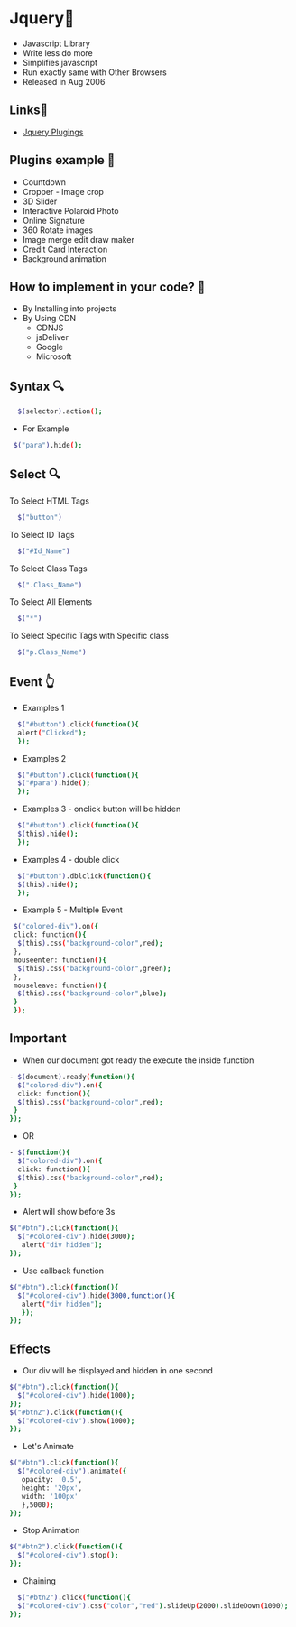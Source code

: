 
# Jquery🚀

- Javascript Library
- Write less do more
- Simplifies javascript 
- Run exactly same with Other Browsers
- Released in Aug 2006


## Links🔗

 - [Jquery Plugings](https://plugins.jquery.com/)
 
## Plugins example 👾

 - Countdown
 - Cropper - Image crop
 - 3D Slider
 - Interactive Polaroid Photo
 - Online Signature
 - 360 Rotate images
 - Image merge edit draw maker
 - Credit Card Interaction
 - Background animation
 
## How to implement in your code? 🤔

- By Installing into projects
- By Using CDN
   - CDNJS
   - jsDeliver
   - Google
   - Microsoft


## Syntax 🔍


```bash
  $(selector).action();
```
- For Example
 ```bash
  $("para").hide();
```


## Select 🔍

To Select HTML Tags

```bash
  $("button")
```
To Select ID Tags

```bash
  $("#Id_Name")
```
To Select Class Tags

```bash
  $(".Class_Name")
```
To Select All Elements

```bash
  $("*")
```
To Select Specific Tags with Specific class

```bash
  $("p.Class_Name")
```


## Event 👆

- Examples 1

```bash
  $("#button").click(function(){
  alert("Clicked");
  });
```
- Examples 2

```bash
  $("#button").click(function(){
  $("#para").hide();
  });
```
- Examples 3 - onclick button will be hidden

```bash
  $("#button").click(function(){
  $(this).hide();
  });
```
- Examples 4 - double click

```bash
  $("#button").dblclick(function(){
  $(this).hide();
  });
```



- Example 5 - Multiple Event

```bash
 $("colored-div").on({
 click: function(){
  $(this).css("background-color",red);
 },
 mouseenter: function(){
  $(this).css("background-color",green);
 },
 mouseleave: function(){
  $(this).css("background-color",blue);
 }
 });

```


## Important
- When our document got ready the execute the inside function
```bash
- $(document).ready(function(){
  $("colored-div").on({
  click: function(){
  $(this).css("background-color",red);
 }
});

```

- OR
```bash
- $(function(){
  $("colored-div").on({
  click: function(){
  $(this).css("background-color",red);
 }
});

```

- Alert will show before 3s
```bash
$("#btn").click(function(){
  $("#colored-div").hide(3000);
   alert("div hidden");
});
```
- Use callback function
```bash
$("#btn").click(function(){
  $("#colored-div").hide(3000,function(){
   alert("div hidden");
   });
});

```

## Effects
- Our div will be displayed and hidden in one second
```bash
$("#btn").click(function(){
  $("#colored-div").hide(1000);
});
$("#btn2").click(function(){
  $("#colored-div").show(1000);
});

```
- Let's Animate
```bash
$("#btn").click(function(){
  $("#colored-div").animate({
   opacity: '0.5',
   height: '20px',
   width: '100px'
   },5000);
});

```
- Stop Animation
```bash
$("#btn2").click(function(){
  $("#colored-div").stop();
});
```
- Chaining
```bash
  $("#btn2").click(function(){
  $("#colored-div").css("color","red").slideUp(2000).slideDown(1000);
});
```





